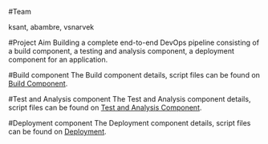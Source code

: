 #Team

ksant, abambre, vsnarvek

#Project Aim
Building a complete end-to-end DevOps pipeline consisting of a build component, a testing and analysis component, a deployment component for an application.


#Build component
The Build component details, script files can be found on [Build Component](https://github.com/kaustubhsant/CSC591-DevOps-Project/tree/M1-build).

#Test and Analysis component
The Test and Analysis component details, script files can be found on [Test and Analysis Component](https://github.com/kaustubhsant/CSC591-DevOps-Project/tree/M2-test).

#Deployment component
The Deployment component details, script files can be found on [Deployment](https://github.com/kaustubhsant/CSC591-DevOps-Project/tree/M3-Deployment).
